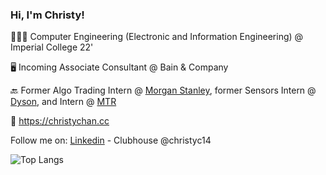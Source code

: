 ### Hi, I'm Christy!
👨🏽‍🎓 Computer Engineering (Electronic and Information Engineering) @ Imperial College 22'

🖥️ Incoming Associate Consultant @ Bain & Company

🔙 Former Algo Trading Intern @ [Morgan Stanley](https://www.morganstanley.com/), former Sensors Intern @ [Dyson](https://dyson.com), and Intern @ [MTR](https://mtr.com.hk)

🔗 https://christychan.cc

Follow me on: [Linkedin](https://www.linkedin.com/in/christychan14/) - Clubhouse @christyc14

![Top Langs](https://github-readme-stats.vercel.app/api/top-langs/?username=christyc14&layout=compact&langs_count=8) 
